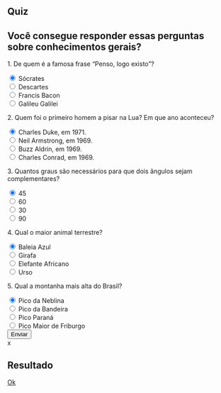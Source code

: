 <!DOCTYPE html>
<html lang="pt-br">
<head>
    <title>Quiz de entretenimento</title>
</head>
<body>
    <div class="p-3 mb-0 bg-warning text-white text-center">
        <div class="container">
          <h2 class="text-light display-3 my-4">Quiz</h2>
        </div>
      </div>   
      <div class="quiz py-4 bg-dark">
        <div class="container">
          <h2 class="my-5 text-white">Você consegue responder essas perguntas sobre conhecimentos gerais?</h2>
          <form class="quiz-form text-light">
            <div class="my-5">
              <p class="lead font-weight-normal">1. De quem é a famosa frase “Penso, logo existo”?</p>
              <div class="form-check my-2 text-white-50">
                <label class="form-check-label">
                  <input type="radio" name="inputQuestion1" value="A" checked>
                  Sócrates
                </label>
              </div>
              <div class="form-check my-2 text-white-50">
                <label class="form-check-label">
                  <input type="radio" name="inputQuestion1" value="B">
                  Descartes
                </label>
              </div>
              <div class="form-check my-2 text-white-50">
                <label class="form-check-label">
                  <input type="radio" name="inputQuestion1" value="C">
                  Francis Bacon
                </label>
              </div>
              <div class="form-check my-2 text-white-50">
                <label class="form-check-label">
                  <input type="radio" name="inputQuestion1" value="D">
                  Galileu Galilei
                </label>
              </div>
            </div>
            <div class="my-5">
              <p class="lead font-weight-normal">2. Quem foi o primeiro homem a pisar na Lua? Em que ano aconteceu?</p>
              <div class="form-check my-2 text-white-50">
                <label class="form-check-label">
                  <input type="radio" name="inputQuestion2" value="A" checked>
                  Charles Duke, em 1971.
                </label>
              </div>
              <div class="form-check my-2 text-white-50">
                <label class="form-check-label">
                  <input type="radio" name="inputQuestion2" value="B">
                  Neil Armstrong, em 1969.
                </label>
              </div>
              <div class="form-check my-2 text-white-50">
                <label class="form-check-label">
                  <input type="radio" name="inputQuestion2" value="C">
                  Buzz Aldrin, em 1969.
                </label>
              </div>
              <div class="form-check my-2 text-white-50">
                <label class="form-check-label">
                  <input type="radio" name="inputQuestion2" value="D">
                  Charles Conrad, em 1969.
                </label>
              </div>
            </div>
            <div class="my-5">
              <p class="lead font-weight-normal">3. Quantos graus são necessários para que dois ângulos sejam complementares?</p>
              <div class="form-check my-2 text-white-50">
                <label class="form-check-label">
                  <input type="radio" name="inputQuestion3" value="A" checked>
                  45
                </label>
              </div>
              <div class="form-check my-2 text-white-50">
                <label class="form-check-label">
                  <input type="radio" name="inputQuestion3" value="B">
                  60
                </label>
              </div>
              <div class="form-check my-2 text-white-50">
                <label class="form-check-label">
                  <input type="radio" name="inputQuestion3" value="C">
                  30
                </label>
              </div>
              <div class="form-check my-2 text-white-50">
                <label class="form-check-label">
                  <input type="radio" name="inputQuestion3" value="D">
                  90
                </label>
              </div>
            </div>
            <div class="my-5">
              <p class="lead font-weight-normal">4. Qual o maior animal terrestre?</p>
              <div class="form-check my-2 text-white-50">
                <label class="form-check-label">
                  <input type="radio" name="inputQuestion4" value="A" checked>
                  Baleia Azul
                </label>
              </div>
              <div class="form-check my-2 text-white-50">
                <label class="form-check-label">
                  <input type="radio" name="inputQuestion4" value="B">
                  Girafa
                </label>
              </div>
              <div class="form-check my-2 text-white-50">
                <label class="form-check-label">
                  <input type="radio" name="inputQuestion4" value="C">
                  Elefante Africano
                </label>
              </div>
              <div class="form-check my-2 text-white-50">
                <label class="form-check-label">
                  <input type="radio" name="inputQuestion4" value="D">
                  Urso
                </label>
              </div>
            </div>
            <div class="my-5">
              <p class="lead font-weight-normal">5. Qual a montanha mais alta do Brasil?</p>
              <div class="form-check my-2 text-white-50">
                <label class="form-check-label">
                  <input type="radio" name="inputQuestion5" value="A" checked>
                  Pico da Neblina
                </label>
              </div>
              <div class="form-check my-2 text-white-50">
                <label class="form-check-label">
                  <input type="radio" name="inputQuestion5" value="B">
                  Pico da Bandeira
                </label>
              </div>
              <div class="form-check my-2 text-white-50">
                <label class="form-check-label">
                  <input type="radio" name="inputQuestion5" value="C">
                  Pico Paraná
                </label>
              </div>
              <div class="form-check my-2 text-white-50">
                <label class="form-check-label">
                  <input type="radio" name="inputQuestion5" value="D">
                  Pico Maior de Friburgo
                </label>
              </div>
            </div>     
            <div class="text-center">
              <button class="btn bg-primary text-light">Enviar</button>
            </div>
            <div class="popup-wrapper">
              <div class="popup">
                  <div class="popup-close">x</div>  
                  <div class="popup-content">
                      <h2>Resultado</h2>
                      <p class="paragraphFeedback"></p>
                      <a class="popup-link" href="#">Ok</a>    
                  </div> 
              </div>
            </div>
          </form>
        </div>
    </div>
</body>
</html>